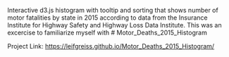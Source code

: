 Interactive d3.js histogram with tooltip and sorting that shows number of motor fatalities by state in 2015 according to data from the Insurance Institute for Highway Safety and Highway Loss Data Institute. This was an excercise to familiarize myself with # Motor_Deaths_2015_Histogram

Project Link: https://leifgreiss.github.io/Motor_Deaths_2015_Histogram/
